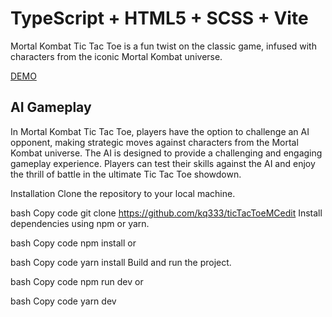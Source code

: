 # TypeScript + HTML5 + SCSS + Vite

Mortal Kombat Tic Tac Toe is a fun twist on the classic game, infused with characters from the iconic Mortal Kombat universe.

[DEMO](https://65df2200f94f071831ef3f7f--mellifluous-marigold-851c21.netlify.app)


## AI Gameplay
In Mortal Kombat Tic Tac Toe, players have the option to challenge an AI opponent, making strategic moves against characters from the Mortal Kombat universe. The AI is designed to provide a challenging and engaging gameplay experience. Players can test their skills against the AI and enjoy the thrill of battle in the ultimate Tic Tac Toe showdown.


Installation
Clone the repository to your local machine.

bash
Copy code
git clone https://github.com/kq333/ticTacToeMCedit
Install dependencies using npm or yarn.

bash
Copy code
npm install
or

bash
Copy code
yarn install
Build and run the project.

bash
Copy code
npm run dev
or

bash
Copy code
yarn dev
